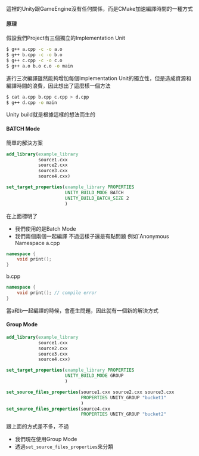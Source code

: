 這裡的Unity跟GameEngine沒有任何關係，而是CMake加速編譯時間的一種方式
#### 原理
假設我們Project有三個獨立的Implementation Unit
``` bash
$ g++ a.cpp -c -o a.o
$ g++ b.cpp -c -o b.o
$ g++ c.cpp -c -o c.o
$ g++ a.o b.o c.o -o main
```
進行三次編譯雖然能夠增加每個Implementation Unit的獨立性，但是造成資源和編譯時間的浪費，因此想出了這麼樣一個方法
``` bash
$ cat a.cpp b.cpp c.cpp > d.cpp
$ g++ d.cpp -o main
```
Unity build就是根據這樣的想法而生的

#### BATCH Mode
簡單的解決方案
``` cmake
add_library(example_library
            source1.cxx
            source2.cxx
            source3.cxx
            source4.cxx)

set_target_properties(example_library PROPERTIES
                      UNITY_BUILD_MODE BATCH
                      UNITY_BUILD_BATCH_SIZE 2
                      )
```
在上面標明了
- 我們使用的是Batch Mode
- 我們兩個兩個一起編譯
不過這樣子還是有點問題
例如`Anonymous Namespace
a.cpp
``` cpp
namespace {
    void print();
}
```
b.cpp
``` cpp
namespace {
    void print(); // compile error
}
```
當a和b一起編譯的時候，會產生問題，因此就有一個新的解決方式

#### Group Mode
``` cmake
add_library(example_library
            source1.cxx
            source2.cxx
            source3.cxx
            source4.cxx)

set_target_properties(example_library PROPERTIES
                      UNITY_BUILD_MODE GROUP
                      )

set_source_files_properties(source1.cxx source2.cxx source3.cxx
                            PROPERTIES UNITY_GROUP "bucket1"
                            )
set_source_files_properties(source4.cxx
                            PROPERTIES UNITY_GROUP "bucket2"
```
跟上面的方式差不多，不過
- 我們現在使用Group Mode
- 透過`set_source_files_properties`來分類
